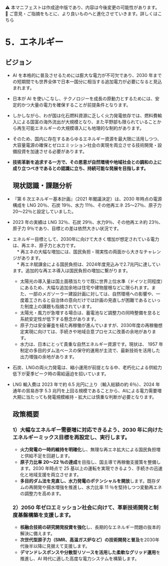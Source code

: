 ⚠️ 本マニフェストは作成途中版であり、内容は今後変更の可能性があります。  
💬 ご意見・ご指摘をもとに、より良いものへと進化させていきます。詳しくはこちら

# 5．エネルギー

## ビジョン

* AI を本格的に普及させるためには膨大な電力が不可欠であり、2030 年までの短期間でも世界全体で日本一国分に相当する追加電力が必要になると見込まれます。  
* 日本が AI を使いこなし、テクノロジーを成長の原動力とするためには、安定的かつ大量の電力を確保することが前提条件となります。  
* しかしながら、わが国は化石燃料資源に乏しく火力発電依存では、燃料費輸入による国富の海外流出が大規模となり、また平野部も限られていることから再生可能エネルギーの大規模導入にも地理的な制約があります。  
* そのため、国内に存在するあらゆるエネルギー資源を最大限に活用しつつ、大容量電源の確保とゼロエミッション社会の実現を両立させる技術開発・設備投資を加速させる必要があります。
* **技術革新を追求する一方で、その恩恵が自然環境や地域社会との調和の上に成り立つべきであるとの認識に立ち、持続可能な発展を目指します。**

  ## 現状認識・課題分析

* 『第 6 次エネルギー基本計画』（2021 年閣議決定）は、2030 年時点の電源構成を LNG 20％、石炭 19％、水力 11％、その他再エネ 25〜27％、原子力 20〜22％と設定していました。  
* 2023 年の実績は LNG 32％、石炭 29％、水力9％、その他再エネ約 23％、原子力 9％であり、目標との差は依然大きい状況です。  
* エネルギー目標として、2030年に向けて大きく増加が想定されている電力は、再エネ、原子力と水力です。  
　* 再エネの大幅な増加には、国民負担・現実性の両面から大きなチャレンジがあります。  
  　* 再エネ賦課金による国民負担は、2024年度見込みで2.7兆円に達しています。追加的な再エネ導入は国民負担の増加に繋がります。  
    * 太陽光の導入量は国土面積当たりで既に世界上位水準（ドイツと同程度）にあるため、大幅な追加余地は住宅や建物屋根などに限られます。また、一部のメガソーラー建設計画に対しては、自然環境への影響や、一度着工されると自治体の意向だけでは計画の見直しが困難であるといった制度上の課題も指摘されています。  
    * 太陽光・風力が急増する場合は、蓄電池など調整力の同時整備を怠ると系統安定性が低下する懸念があります。  
  * 原子力は安全審査を経た再稼働が進んでいますが、2030年度の再稼働想定実現に向けては、手続きや地域合意プロセスに改善の余地があります。  
  * 水力は、日本にとって貴重な自然エネルギー資源です。現状は、 1957 年制定の多目的ダム法ベースの保守的運用が主流で、最新技術を活用した出力増強の余地があります。  
* 石炭、LNGの両火力発電は、縮小運用が前提となる中、老朽化による供給力低下が夏季ピーク時の需給逼迫を招いています。  
* LNG 輸入費は 2023 年で約 6.5 兆円に上り（輸入総額の約 6％）、2024 年通年の貿易赤字 5.3 兆円を上回る規模であることから、AIによる電力需要増大期に当たっても発電規模維持・拡大には慎重な判断が必要となります。

  ## 政策概要

  ### 1）大幅なエネルギー需要増に対応できるよう、2030 年に向けたエネルギーミックス目標を再設定し、実行します。 
  * **火力発電の一時的維持を明確化**し、無理な再エネ拡大による国民負担増と供給不足を回避します。  
  * **原子力比率 20〜22 ％の達成**を目指し、国主導で再稼働支援策を整備します。2030 年時点で 25 基以上の運転を実現できるよう、手続きの迅速化と地域支援を両立させます。  
  * **多目的ダム法を見直し、水力発電のポテンシャルを開放**します。既存ダムの再開発や揚水増強を推進し、水力比率 11 ％を堅持しつつ変動再エネの調整力を高めます。  
  ### 2）2050 年ゼロエミッション社会に向けて、革新技術開発と制度基盤構築を支援します。  
  * **核融合技術の研究開発投資を強化**し、長期的なエネルギー問題の抜本的解決に備えます。  
  * **次世代型原子力（SMR、高温ガス炉など）の技術開発と普及**を2030年代後半以降に見据えて支援します。  
  * **デマンドレスポンスや分散型リソースを活用した柔軟なグリッド運用**を推進し、AI 時代に適した高度な電力システムを構築します。
